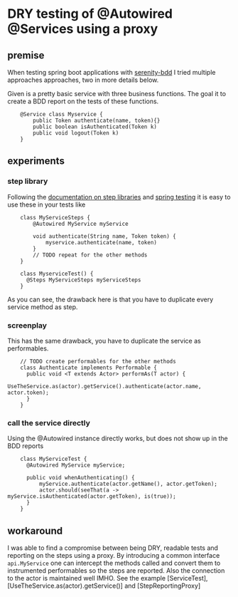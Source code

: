 # DRY testing of @Autowired @Services using a proxy 

## premise

When testing spring boot applications with [serenity-bdd](http://www.thucydides.info/) I tried multiple approaches approaches, two in more details below.

Given is a pretty basic service with three business functions. The goal it to create a BDD report on the tests of these functions.

        @Service class Myservice {
            public Token authenticate(name, token){}
            public boolean isAuthenticated(Token k)
            public void logout(Token k)
        }
        

## experiments
### step library
Following the [documentation on step libraries](https://serenity-bdd.github.io/theserenitybook/latest/step-libraries.html) and [spring testing](https://github.com/serenity-bdd/serenity-documentation/blob/master/src/asciidoc/spring.adoc) it is easy to use these in your tests like

        class MyServiceSteps {
            @Autowired MyService myService
            
            void authenticate(String name, Token token) {
                myservice.authenticate(name, token)
            }
            // TODO repeat for the other methods
        }
        
        class MyserviceTest() {
          @Steps MyServiceSteps myServiceSteps
        }
        
As you can see, the drawback here is that you have to duplicate every service method as step.

### screenplay
This has the same drawback, you have to duplicate the service as performables.

        // TODO create performables for the other methods
        class Authenticate implements Performable {
          public void <T extends Actor> performAs(T actor) {
              UseTheService.as(actor).getService().authenticate(actor.name, actor.token);
          }
        }
        
### call the service directly
Using the @Autowired instance directly works, but does not show up in the BDD reports

        class MyServiceTest {
          @Autowired MyService myService;
          
          public void whenAuthenticating() {
              myService.authenticate(actor.getName(), actor.getToken);
              actor.should(seeThat(a -> myService.isAuthenticated(actor.getToken), is(true));
          }
        }
        

## workaround
I was able to find a compromise between being DRY, readable tests and reporting on the steps using a proxy. By introducing a common interface `api.MyService` one can intercept the methods called and convert them to instrumented performables so the steps are reported. Also the connection to the actor is maintained well IMHO. See the example [ServiceTest], [UseTheService.as(actor).getService()] and [StepReportingProxy]
